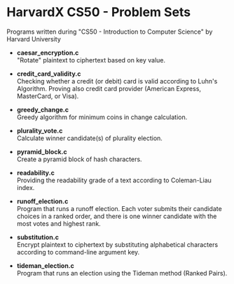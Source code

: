 # HarvardX CS50 - Problem Sets
Programs written during "CS50 - Introduction to Computer Science" by Harvard University

- **caesar_encryption.c**\
  "Rotate" plaintext to ciphertext based on key value.
  
- **credit_card_validity.c**\
  Checking whether a credit (or debit) card is valid according to Luhn's Algorithm. Proving also credit card provider (American Express, MasterCard, or Visa).
  
- **greedy_change.c**\
  Greedy algorithm for minimum coins in change calculation.
  
- **plurality_vote.c**\
  Calculate winner candidate(s) of plurality election.

- **pyramid_block.c**\
  Create a pyramid block of hash characters.
  
- **readability.c**\
  Providing the readability grade of a text according to Coleman-Liau index.
  
- **runoff_election.c**\
  Program that runs a runoff election. Each voter submits their candidate choices in a ranked order, and there is one winner candidate with the most votes and highest rank.
  
- **substitution.c**\
  Encrypt plaintext to ciphertext by substituting alphabetical characters according to command-line argument key.

- **tideman_election.c**\
  Program that runs an election using the Tideman method (Ranked Pairs).
